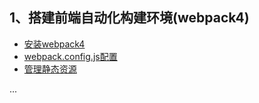 ## 1、搭建前端自动化构建环境(webpack4)

- [安装webpack4](https://github.com/QingyiHuang/IFE-2018/blob/master/MVVM/webpack4/Webpack4Setup.md)
- [webpack.config.js配置](https://github.com/QingyiHuang/IFE-2018/blob/master/MVVM/webpack4/Webpack4Config.md)
- [管理静态资源](https://github.com/QingyiHuang/IFE-2018/blob/master/MVVM/webpack4/Webpack4Manage.md)


...